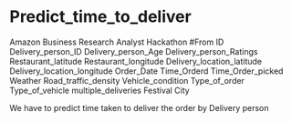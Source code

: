 # Predict_time_to_deliver
Amazon Business Research Analyst Hackathon
#From 
ID   Delivery_person_ID     Delivery_person_Age   Delivery_person_Ratings     Restaurant_latitude      Restaurant_longitude Delivery_location_latitude
Delivery_location_longitude Order_Date Time_Orderd Time_Order_picked Weather  Road_traffic_density  Vehicle_condition  Type_of_order  Type_of_vehicle
multiple_deliveries   Festival   City

We have to predict time taken to deliver the order by Delivery person
